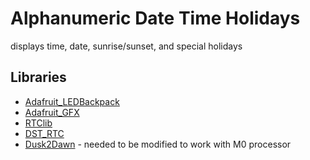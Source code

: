 # Alphanumeric Date Time Holidays

displays time, date, sunrise/sunset, and special holidays

## Libraries
* [Adafruit_LEDBackpack](https://github.com/adafruit/Adafruit_LED_Backpack)
* [Adafruit_GFX](https://github.com/adafruit/Adafruit-GFX-Library)
* [RTClib](https://github.com/adafruit/RTClib)
* [DST_RTC](https://github.com/andydoro/DST_RTC)
* [Dusk2Dawn](https://github.com/dmkishi/Dusk2Dawn) - needed to be modified to work with M0 processor